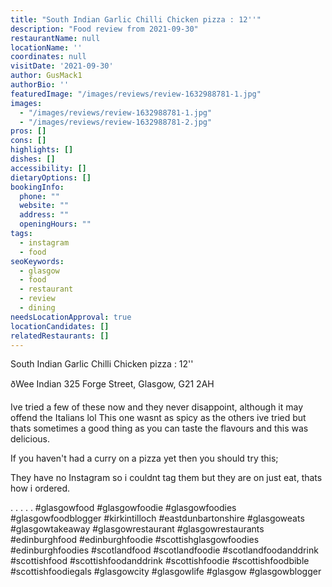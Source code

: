 ```yaml
---
title: "South Indian Garlic Chilli Chicken pizza : 12''"
description: "Food review from 2021-09-30"
restaurantName: null
locationName: ''
coordinates: null
visitDate: '2021-09-30'
author: GusMack1
authorBio: ''
featuredImage: "/images/reviews/review-1632988781-1.jpg"
images:
  - "/images/reviews/review-1632988781-1.jpg"
  - "/images/reviews/review-1632988781-2.jpg"
pros: []
cons: []
highlights: []
dishes: []
accessibility: []
dietaryOptions: []
bookingInfo:
  phone: ""
  website: ""
  address: ""
  openingHours: ""
tags:
  - instagram
  - food
seoKeywords:
  - glasgow
  - food
  - restaurant
  - review
  - dining
needsLocationApproval: true
locationCandidates: []
relatedRestaurants: []
---
```


South Indian Garlic Chilli Chicken pizza : 12'' 

ðWee Indian 325 Forge Street, Glasgow, G21 2AH 

Ive tried a few of these now and they never disappoint, although it may offend the Italians lol This one wasnt as spicy as the others ive tried but thats sometimes a good thing as you can taste the flavours and this was delicious.

If you haven't had a curry on a pizza yet then you should try this;

They have no Instagram so i couldnt tag them but they are on just eat, thats how i ordered. 

.
.
.
.
.
#glasgowfood #glasgowfoodie #glasgowfoodies #glasgowfoodblogger #kirkintilloch #eastdunbartonshire #glasgoweats #glasgowtakeaway #glasgowrestaurant #glasgowrestaurants #edinburghfood #edinburghfoodie #scottishglasgowfoodies #edinburghfoodies #scotlandfood #scotlandfoodie #scotlandfoodanddrink #scottishfood #scottishfoodanddrink #scottishfoodie #scottishfoodbible #scottishfoodiegals #glasgowcity #glasgowlife #glasgow #glasgowblogger
